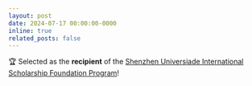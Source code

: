 ```yaml
---
layout: post
date: 2024-07-17 00:00:00-0000
inline: true
related_posts: false
---
```


🏆 Selected as the **recipient** of the [Shenzhen Universiade International Scholarship Foundation Program](https://www.suisf.org.cn/info/1009/1384.htm)!